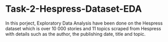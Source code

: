 # Task-2-Hespress-Dataset-EDA
In this porject, Exploratory Data Analysis have been done on the Hespress dataset which is over 10 000 stories and 11 topics scraped from Hespress with details such as the author, the publishing date, title and topic.
